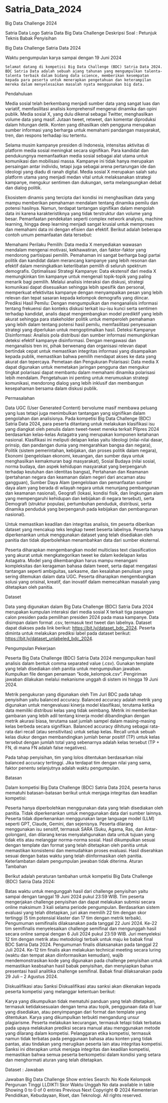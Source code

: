 # Satria_Data_2024
Big Data Challenge 2024

Satria Data Logo Satria Data
Big Data Challenge
Deskripsi Soal :
Petunjuk Teknis Babak Penyisihan 

Big Data Challenge Satria Data 2024 

Waktu pengumpulan karya sampai dengan 19 Juni 2024 

 

    Selamat datang di kompetisi Big Data Challenge (BDC) Satria Data 2024. BDC Satria Data adalah sebuah ajang tahunan yang mengumpulkan talenta-talenta terbaik dalam bidang data science, memberikan kesempatan kepada para peserta untuk menerapkan pengetahuan dan keterampilan mereka dalam menyelesaikan masalah nyata menggunakan big data. 

Pendahuluan 

Media sosial telah berkembang menjadi sumber data yang sangat luas dan variatif, memfasilitasi analisis komprehensif mengenai dinamika dan opini publik. Media sosial X, yang dulu dikenal sebagai Twitter, menghasilkan volume data yang masif. Jutaan tweet, retweet, dan komentar diproduksi dalam hitungan detik. Konten yang dihasilkan oleh pengguna merupakan sumber informasi yang berharga untuk memahami pandangan masyarakat, tren, dan respons terhadap isu tertentu. 

Selama musim kampanye presiden di Indonesia, intensitas aktivitas di platform media sosial meningkat secara signifikan. Para kandidat dan pendukungnya memanfaatkan media sosial sebagai alat utama untuk komunikasi dan mobilisasi massa. Kampanye ini tidak hanya merupakan persaingan antar individu, tetapi juga sebagai arena pertarungan ide dan ideologi yang diadu di ranah digital. Media sosial X merupakan salah satu platform utama yang menjadi medan vital untuk melaksanakan strategi kampanye, mengukur sentimen dan dukungan, serta melangsungkan debat dan dialog politik. 

Ekosistem dinamis yang tercipta dari kondisi ini menghasilkan data yang mampu memberikan pemahaman mendalam tentang dinamika pemilu dan potensi hasilnya. Namun, terdapat tantangan signifikan dalam mengolah data ini karena karakteristiknya yang tidak terstruktur dan volume yang besar. Pemanfaatan pendekatan seperti complex network analysis, machine learning, hingga deep learning menjadi sangat krusial untuk memproses dan memahami data ini dengan efisien dan efektif. Berikut adalah beberapa contoh umum pemanfaatan data tersebut: 

Memahami Perilaku Pemilih: Data media X menyediakan wawasan mendalam mengenai motivasi, kekhawatiran, dan faktor-faktor yang mendorong partisipasi pemilih. Pemahaman ini sangat berharga bagi partai politik dan kandidat dalam merancang kampanye yang lebih resonan dan efektif dalam meningkatkan keterlibatan pemilih di seluruh spektrum demografis. 
Optimalisasi Strategi Kampanye: Data ekstensif dari media X memungkinkan tim kampanye untuk mengenali topik-topik yang paling menarik bagi pemilih. Melalui analisis interaksi dan diskusi, strategi komunikasi dapat disesuaikan sehingga lebih spesifik dan personal, memperkuat efektivitas kampanye dengan menyampaikan pesan yang lebih relevan dan tepat sasaran kepada kelompok demografis yang diincar. 
Prediksi Hasil Pemilu: Dengan mengumpulkan dan menganalisis informasi tentang frekuensi dan konteks diskusi terkait isu-isu kunci serta sentimen terhadap kandidat, analis dapat mengembangkan model prediktif yang lebih akurat sehingga para stakeholder politik untuk memperoleh pemahaman yang lebih dalam tentang potensi hasil pemilu, memfasilitasi penyesuaian strategi yang diperlukan untuk mengoptimalkan hasil. 
Deteksi Kampanye Disinformasi: Analisis pola distribusi dan sumber informasi memungkinkan deteksi efektif kampanye disinformasi. Dengan mengawasi dan menganalisis tren ini, pihak berwenang dan organisasi relevan dapat bertindak cepat untuk memastikan integritas informasi yang disampaikan kepada publik, memastikan bahwa pemilih mendapat akses ke data yang akurat dan tepercaya. 
Pemetaan dan Pengukuran Polarisasi: Data media X dapat digunakan untuk memetakan jaringan pengguna dan mengukur tingkat polarisasi dapat membantu dalam memahami dinamika polarisasi lebih mendalam. Pengetahuan ini penting untuk merumuskan strategi komunikasi, mendorong dialog yang lebih inklusif dan membangun kesepahaman bersama dalam diskusi publik. 
 
Permasalahan

Data UGC (User Generated Content) bervolume masif membawa peluang yang luas tetapi juga menimbulkan tantangan yang signifikan dalam pengolahan dan analisisnya. Pada kompetisi Big Data Challenge (BDC) Satria Data 2024, para peserta ditantang untuk melakukan klasifikasi isu yang diangkat oleh penulis dalam tweet-tweet mereka terkait Pilpres 2024 berdasarkan kelas-kelas Astagatra yang merupakan komponen ketahanan nasional. Klasifikasi ini meliputi delapan kelas yaitu Ideologi (nilai-nilai dasar, prinsip, dan pandangan dunia yang mengarahkan bangsa dan negara), Politik (sistem pemerintahan, kebijakan, dan proses politik dalam negara), Ekonomi (pengelolaan ekonomi, keuangan, dan sumber daya untuk menghasilkan kemakmuran bagi masyarakat), Sosial Budaya (nilai sosial, norma budaya, dan aspek kehidupan masyarakat yang berpengaruh terhadap keutuhan dan identitas bangsa), Pertahanan dan Keamanan (pertahanan negara dan keamanan dalam negeri dari ancaman atau gangguan), Sumber Daya Alam (pengelolaan dan pemanfaatan sumber daya alam yang berada di wilayah negara untuk menunjang pembangunan dan keamanan nasional), Geografi (lokasi, kondisi fisik, dan lingkungan alam yang mempengaruhi kehidupan dan kebijakan di negara tersebut), serta Demografi (struktur populasi, pertumbuhan penduduk, distribusi, serta dinamika penduduk yang berpengaruh pada kebijakan dan pembangunan nasional). 

Untuk memastikan keadilan dan integritas analisis, tim peserta diberikan dataset yang mencakup teks lengkap tweet beserta labelnya. Peserta hanya diperkenankan untuk menggunakan dataset yang telah disediakan oleh panitia dan tidak diperbolehkan menambahkan data dari sumber eksternal.  

Peserta diharapkan mengembangkan model multiclass text classification yang akurat untuk mengkategorikan tweet ke dalam kedelapan kelas Astagatra. Model yang dikembangkan harus mampu menangani kompleksitas dan keragaman bahasa dalam tweet, serta dapat mengatasi tantangan seperti ambiguitas, sarkasme, dan kesalahan penulisan yang sering ditemukan dalam data UGC. Peserta diharapkan mengembangkan solusi yang orisinal, kreatif, dan inovatif dalam memecahkan masalah yang ditetapkan oleh panitia.  

Dataset 

Data yang digunakan dalam Big Data Challenge (BDC) Satria Data 2024 merupakan kumpulan interaksi dari media sosial X terkait tiga pasangan calon presiden pada pemilihan presiden 2024 pada masa kampanye. Data disimpan dalam format .csv, termasuk text tweet dan labelnya. Dataset dapat diakses pada link berikut: https://bit.ly/dataset_bdc_2024. Peserta diminta untuk melakukan prediksi label pada dataset berikut: https://bit.ly/dataset_unlabeled_bdc_2024.

Pengumpulan Pekerjaan

Peserta Big Data Challenge (BDC) Satria Data 2024 mengumpulkan hasil analisis dalam bentuk comma separated value (.csv). Gunakan template yang telah disediakan oleh panitia untuk mengumpulkan jawaban. Kumpulkan file dengan penamaan “kode_kelompok.csv”. Pengiriman jawaban dilakukan melalui mekanisme unggah di sistem ini hingga 19 Juni 2024. 

Metrik pengukuran yang digunakan oleh Tim Juri BDC pada tahap penyisihan yaitu balanced accuracy. Balanced accuracy adalah metrik yang digunakan untuk mengevaluasi kinerja model klasifikasi, terutama ketika data memiliki distribusi kelas yang tidak seimbang. Metrik ini memberikan gambaran yang lebih adil tentang kinerja model dibandingkan dengan metrik akurasi biasa, terutama saat jumlah sampel dalam masing-masing kelas berbeda secara signifikan. Balanced accuracy dihitung sebagai rata-rata dari recall (atau sensitivitas) untuk setiap kelas. Recall untuk sebuah kelas diukur dengan membandingkan jumlah benar positif (TP) untuk kelas tersebut dengan jumlah total yang sebenarnya adalah kelas tersebut (TP + FN, di mana FN adalah false negatives). 

Pada tahap penyisihan, tim yang lolos ditentukan berdasarkan nilai balanced accuracy tertinggi. Jika terdapat tim dengan nilai yang sama, faktor penentu selanjutnya adalah waktu pengumpulan. 

Batasan

Dalam kompetisi Big Data Challenge (BDC) Satria Data 2024, peserta harus mematuhi batasan-batasan berikut untuk menjaga integritas dan keadilan kompetisi: 

Peserta hanya diperbolehkan menggunakan data yang telah disediakan oleh panitia. Tidak diperkenankan untuk menggunakan data dari sumber lainnya. 
Peserta tidak diperkenankan menggunakan large language model (LLM) seperti GPT, Claude, Gemini, dan sejenisnya. 
Peserta dilarang menggunakan isu sensitif, termasuk SARA (Suku, Agama, Ras, dan Antar-golongan), dan dilarang keras menyalahgunakan data untuk tujuan yang tidak etis atau melanggar norma-norma sosial. 
Hasil dikumpulkan sesuai dengan template dan format yang telah ditetapkan oleh panitia untuk memastikan konsistensi dan memudahkan proses evaluasi. 
Hasil diserahkan sesuai dengan batas waktu yang telah diinformasikan oleh panitia. Keterlambatan dalam pengumpulan jawaban tidak diterima. 
Aturan Tambahan 

Berikut adalah peraturan tambahan untuk kompetisi Big Data Challenge (BDC) Satria Data 2024: 

Batas waktu untuk mengunggah hasil dari challenge penyisihan yaitu sampai dengan tanggal 19 Juni 2024 pukul 23:59 WIB. 
Tim peserta mengerjakan challenge penyisihan dan dapat melakukan submisi secara online maksimum 3 kali selama periode pengumpulan. 
Berdasarkan sistem evaluasi yang telah ditetapkan, juri akan memilih 22 tim dengan skor tertinggi (5 tim potensial klaster dan 17 tim dengan metrik terbaik). Pengumuman semifinalis dilaksanakan pada tanggal 22 Juni 2024. 
Ke-22 tim semifinalis menyelesaikan challenge semifinal dan mengunggah hasil secara online sampai dengan 6 Juli 2024 pukul 23:59 WIB. 
Juri menyeleksi 12 tim dengan metrik atau metodologi terbaik untuk maju ke babak final BDC Satria Data 2024. Pengumuman finalis dilaksanakan pada tanggal 22 Juli 2024. 
Ke-12 tim finalis akan melakukan technical meeting secara luring (waktu dan tempat akan diinformasikan kemudian), wajib mendemonstrasikan kode yang digunakan pada challenge penyisihan untuk memastikan keabsahan hasil babak penyisihan, dan menyiapkan bahan presentasi hasil analitika challenge semifinal. 
Babak final dilaksanakan pada 29 Juli – 2 Agustus 2024. 

Diskualifikasi atau Sanksi 
Diskualifikasi atau sanksi akan dikenakan kepada peserta kompetisi yang melanggar ketentuan berikut: 

Karya yang dikumpulkan tidak mematuhi panduan yang telah ditetapkan, termasuk ketidaksesuaian dengan tema atau topik, penggunaan data di luar yang disediakan, atau penyimpangan dari format dan template yang ditentukan. 
Karya yang dikumpulkan terbukti mengandung unsur plagiarisme. 
Peserta melakukan kecurangan, termasuk tetapi tidak terbatas pada upaya melakukan prediksi secara manual atau menggunakan metode yang dilarang dalam kompetisi. 
Pelanggaran etika kompetisi, termasuk namun tidak terbatas pada penggunaan bahasa atau konten yang tidak pantas, atau tindakan yang merugikan peserta lain atau integritas kompetisi. 
Sanksi ini diterapkan untuk menjaga integritas dan keadilan kompetisi, memastikan bahwa semua peserta berkompetisi dalam kondisi yang setara dan menghormati aturan yang telah ditetapkan. 

Dataset :
Jawaban

Jawaban Big Data Challenge
Show  entries
Search:
No	Kode Kelompok	Perguruan Tinggi	LLDIKTI	Skor	Waktu Unggah
No data available in table
Showing 0 to 0 of 0 entries
Previous
Next
Copyright © 2024 Kementerian Pendidikan, Kebudayaan, Riset, dan Teknologi. All rights reserved.
